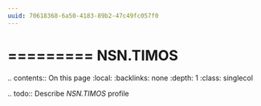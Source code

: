 ```yaml
---
uuid: 70618368-6a50-4183-89b2-47c49fc057f0
---
```



=========
NSN.TIMOS
=========

.. contents:: On this page
    :local:
    :backlinks: none
    :depth: 1
    :class: singlecol

.. todo::
    Describe *NSN.TIMOS* profile
